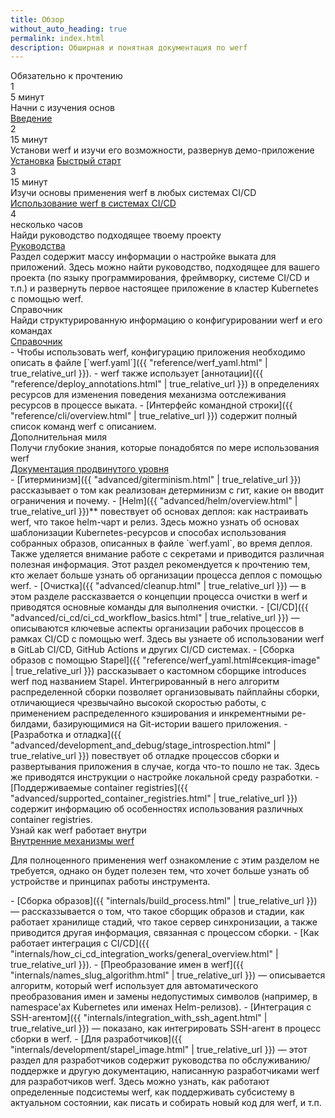 ```yaml
---
title: Обзор
without_auto_heading: true
permalink: index.html
description: Обширная и понятная документация по werf
---
```


<link rel="stylesheet" type="text/css" href="{{ assets["overview.css"].digest_path | true_relative_url }}" />

<div class="overview">
    <div class="overview__title">Обязательно к прочтению</div>
    <div class="overview__row">
        <div class="overview__step">
            <div class="overview__step-header">
                <div class="overview__step-num">1</div>
                <div class="overview__step-time">5 минут</div>
            </div>
            <div class="overview__step-title">Начни с изучения основ</div>
            <div class="overview__step-actions">
                <a class="overview__step-action" href="/introduction.html">Введение</a>
            </div>
        </div>
        <div class="overview__step">
            <div class="overview__step-header">
                <div class="overview__step-num">2</div>
                <div class="overview__step-time">15 минут</div>
            </div>
            <div class="overview__step-title">Установи werf и изучи его возможности, развернув демо-приложение</div>
            <div class="overview__step-actions">
                <a class="overview__step-action" href="/installation.html">Установка</a>
                <a class="overview__step-action" href="{{ "quickstart.html" | true_relative_url }}">Быстрый старт</a>
            </div>
        </div>
    </div>
    <div class="overview__step">
        <div class="overview__step-header">
            <div class="overview__step-num">3</div>
            <div class="overview__step-time">15 минут</div>
        </div>
        <div class="overview__step-title">Изучи основы применения werf в любых системах CI/CD</div>
        <div class="overview__step-actions">
            <a class="overview__step-action" href="{{ "using_with_ci_cd_systems.html" | true_relative_url }}">Использование werf в системах CI/CD</a>
        </div>
    </div>
    <div class="overview__step">
        <div class="overview__step-header">
            <div class="overview__step-num">4</div>
            <div class="overview__step-time">несколько часов</div>
        </div>
        <div class="overview__step-title">Найди руководство подходящее твоему проекту</div>
        <div class="overview__step-actions">
            <a class="overview__step-action" href="/guides.html">Руководства</a>
        </div>
        <div class="overview__step-info">
            Раздел содержит массу информации о настройке выката для приложений. Здесь можно найти руководство, подходящее для вашего проекта (по языку программирования, фреймворку, системе CI/CD и т.п.) и развернуть первое настоящее приложение в кластер Kubernetes с помощью werf.
        </div>
    </div>
    <!--#include virtual="/includes/guides-tiles.html" -->
    <div class="overview__title">Справочник</div>
    <div class="overview__step">
        <div class="overview__step-title">Найди структурированную информацию о конфигурировании werf и его командах</div>
        <div class="overview__step-actions">
            <a class="overview__step-action" href="{{ "reference/werf_yaml.html" | true_relative_url }}">Справочник</a>
        </div>
        <div class="overview__step-info">
<div markdown="1">
 - Чтобы использовать werf, конфигурацию приложения необходимо описать в файле [`werf.yaml`]({{ "reference/werf_yaml.html" | true_relative_url }}).
 - werf также использует [аннотации]({{ "reference/deploy_annotations.html" | true_relative_url }}) в определениях ресурсов для изменения поведения механизма оотслеживания ресурсов в процессе выката.
 - [Интерфейс командной строки]({{ "reference/cli/overview.html" | true_relative_url }}) содержит полный список команд werf с описанием.
</div>
        </div>
    </div>
    <div class="overview__title">Дополнительная миля</div>
    <div class="overview__step">
        <div class="overview__step-title">Получи глубокие знания, которые понадобятся по мере использования werf</div>
        <div class="overview__step-actions">
            <a class="overview__step-action" href="{{ "advanced/giterminism.html" | true_relative_url }}">Документация продвинутого уровня</a>
        </div>
        <div class="overview__step-info">
<div markdown="1">
 - [Гитерминизм]({{ "advanced/giterminism.html" | true_relative_url }}) рассказывает о том как реализован детерминизм с гит, какие он вводит ограничения и почему.
 - [Helm]({{ "advanced/helm/overview.html" | true_relative_url }})** повествует об основах деплоя: как настраивать werf, что такое helm-чарт и релиз. Здесь можно узнать об основах шаблонизации Kubernetes-ресурсов и способах использования собранных образов, описанных в файле `werf.yaml`, во время деплоя. Также уделяется внимание работе с секретами и приводится различная полезная информация. Этот раздел рекомендуется к прочтению тем, кто желает больше узнать об организации процесса деплоя с помощью werf.
 - [Очистка]({{ "advanced/cleanup.html" | true_relative_url }}) — в этом разделе рассказвается о концепции процесса очистки в werf и приводятся основные команды для выполнения очистки.
 - [CI/CD]({{ "advanced/ci_cd/ci_cd_workflow_basics.html" | true_relative_url }}) — описываются ключевые аспекты организации рабочих процессов в рамках CI/CD с помощью werf. Здесь вы узнаете об использовании werf в GitLab CI/CD, GitHub Actions и других CI/CD системах.
 - [Сборка образов с помощью Stapel]({{ "reference/werf_yaml.html#секция-image" | true_relative_url }}) рассказывает о кастомном сборщике introduces werf под названием Stapel. Интегрированный в него алгоритм распределенной сборки позволяет организовывать пайплайны сборки, отличающиеся чрезвычайно высокой скоростью работы, с применением распределенного кэширования и инкрементными ре-билдами, базирующимися на Git-истории вашего приложения.
 - [Разработка и отладка]({{ "advanced/development_and_debug/stage_introspection.html" | true_relative_url }}) повествует об отладке процессов сборки и развертывания приложения в случае, когда что-то пошло не так. Здесь же приводятся инструкции о настройке локальной среду разработки.
 - [Поддерживаемые container registries]({{ "advanced/supported_container_registries.html" | true_relative_url }}) содержит информацию об особенностях использования различных container registries.
</div>
        </div>
    </div>
    <div class="overview__step">
        <div class="overview__step-title">Узнай как werf работает внутри</div>
        <div class="overview__step-actions">
            <a class="overview__step-action" href="{{ "internals/build_process.html" | true_relative_url }}">Внутренние механизмы werf</a>
        </div>
        <div class="overview__step-info">
            <p>Для полноценного применения werf ознакомление с этим разделом не требуется, однако он будет полезен тем, что хочет больше узнать об устройстве и принципах работы инструмента.</p>
<div markdown="1">
 - [Сборка образов]({{ "internals/build_process.html" | true_relative_url }}) — рассказзывается о том, что такое сборщик образов и стадии, как работает хранилище стадий, что такое сервер синхронизации, а также приводится другая информация, связанная с процессом сборки.
 - [Как работает интеграция с CI/CD]({{ "internals/how_ci_cd_integration_works/general_overview.html" | true_relative_url }}).
 - [Преобразование имен в werf]({{ "internals/names_slug_algorithm.html" | true_relative_url }}) — описывается алгоритм, который werf использует для автоматического преобразования имен и замены недопустимых символов (например, в namespace'ах Kubernetes или именах Helm-релизов).
 - [Интеграция с SSH-агентом]({{ "internals/integration_with_ssh_agent.html" | true_relative_url }}) — показано, как интегрировать SSH-агент в процесс сборки в werf.
 - [Для разработчиков]({{ "internals/development/stapel_image.html" | true_relative_url }}) — этот раздел для разработчиков содержит руководства по обслуживанию/поддержке и другую документацию, написанную разработчиками werf для разработчиков werf. Здесь можно узнать, как работают определенные подсистемы werf, как поддерживать субсистему в актуальном состоянии, как писать и собирать новый код для werf, и т.п.
</div>
        </div>
    </div>
</div>
